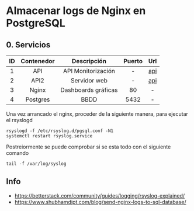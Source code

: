 # Almacenar logs de Nginx en PostgreSQL

## 0. Servicios

|  ID  | Contenedor |     Descripción       | Puerto |                Url                  |
|:----:|:----------:|:---------------------:|:------:|:-----------------------------------:|
|  1   |  API       |  API Monitorización   |   -    |  [api](http://localhost:8080/v1/docs#/)  |
|  2   |  API2      |  Servidor web         |   -    |  [api](http://localhost:8080/v2/docs#/)  |
|  3   |  Nginx     |  Dashboards gráficas  |  80    |               -                     |
|  4   |  Postgres  |  BBDD                 |  5432  |               -                     |

Una vez arrancado el nginx, proceder de la siguiente manera, para ejecutar el rsyslogd
```
rsyslogd -f /etc/rsyslog.d/pgsql.conf -N1
systemctl restart rsyslog.service
```

Postreiormente se puede comprobar si se esta todo con el siguiente comando
```
tail -f /var/log/syslog
```


## Info
* https://betterstack.com/community/guides/logging/rsyslog-explained/
* https://www.shubhamdipt.com/blog/send-nginx-logs-to-sql-database/
